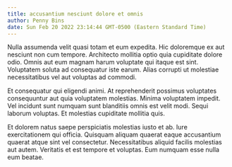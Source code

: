 ```yaml
---
title: accusantium nesciunt dolore et omnis
author: Penny Bins
date: Sun Feb 20 2022 23:14:44 GMT-0500 (Eastern Standard Time)
---
```

Nulla assumenda velit quasi totam et eum expedita. Hic doloremque ex aut nesciunt non cum tempore. Architecto mollitia optio quia cupiditate dolore odio. Omnis aut eum magnam harum voluptate qui itaque est sint. Voluptatem soluta ad consequatur iste earum. Alias corrupti ut molestiae necessitatibus vel aut voluptas ad commodi.

 Et consequatur qui eligendi animi. At reprehenderit possimus voluptates consequuntur aut quia voluptatem molestias. Minima voluptatem impedit. Vel incidunt sunt numquam sunt blanditiis omnis est velit modi. Sequi laborum voluptas. Et molestias cupiditate mollitia quis.

 Et dolorem natus saepe perspiciatis molestias iusto et ab. Iure exercitationem qui officia. Quisquam aliquam quaerat eaque accusantium quaerat atque sint vel consectetur. Necessitatibus aliquid facilis molestias aut autem. Veritatis et est tempore et voluptas. Eum numquam esse nulla eum beatae.